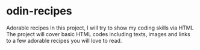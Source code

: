 # odin-recipes
Adorable recipes
In this project, I will try to show my coding skills via HTML
The project will cover basic HTML codes including texts, images and links to a few adorable recipes you will love to read.